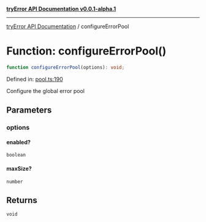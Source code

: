[**tryError API Documentation v0.0.1-alpha.1**](../index.md)

---

[tryError API Documentation](../index.md) / configureErrorPool

# Function: configureErrorPool()

```ts
function configureErrorPool(options): void;
```

Defined in: [pool.ts:190](https://github.com/oconnorjohnson/try-error/blob/e3ae0308069a4fba073f4543d527ad76373db795/src/pool.ts#L190)

Configure the global error pool

## Parameters

### options

#### enabled?

`boolean`

#### maxSize?

`number`

## Returns

`void`
